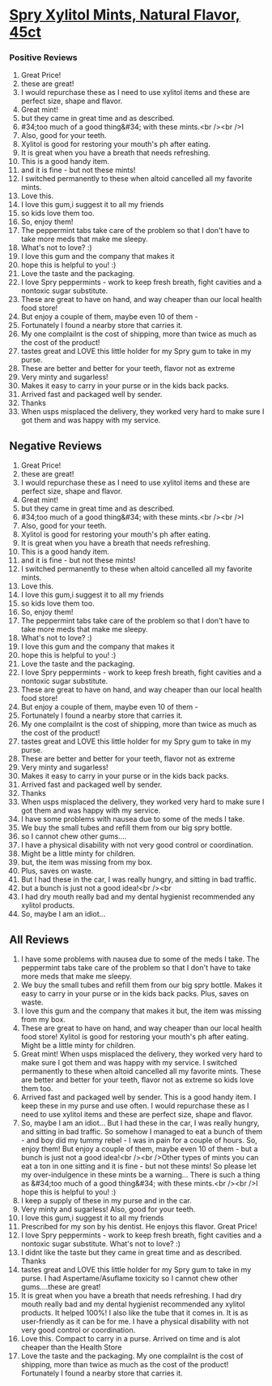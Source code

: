 # [Spry Xylitol Mints, Natural Flavor, 45ct](https://products.checkmycream.com/products/Spry-Xylitol-Mints-Natural-Flavor-45ct.html)

### Positive Reviews

<ol>
      <li>Great Price!</li>
      <li>these are great!</li>
      <li>I would repurchase these as I need to use xylitol items and these are perfect size, shape and flavor.</li>
      <li>Great mint!</li>
      <li>but they came in great time and as described.</li>
      <li>#34;too much of a good thing&amp;#34; with these mints.&lt;br /&gt;&lt;br /&gt;I</li>
      <li>Also, good for your teeth.</li>
      <li>Xylitol is good for restoring your mouth&#x27;s ph after eating.  </li>
      <li>It is great when you have a breath that needs refreshing.</li>
      <li>This is a good handy item.</li>
      <li>and it is fine - but not these mints!</li>
      <li>I switched permanently to these when altoid cancelled all my favorite mints.</li>
      <li>Love this.</li>
      <li>I love this gum,i suggest it to all my friends</li>
      <li>so kids love them too.</li>
      <li>So, enjoy them!</li>
      <li>The peppermint tabs take care of the problem so that I don&#x27;t have to take more meds that make me sleepy.</li>
      <li>What&#x27;s not to love? :)</li>
      <li>I love this gum and the company that makes it</li>
      <li>hope this is helpful to you! :)</li>
      <li>Love the taste and the packaging.</li>
      <li>I love Spry peppermints - work to keep fresh breath, fight cavities and a nontoxic sugar substitute.</li>
      <li>These are great to have on hand, and way cheaper than our local health food store!  </li>
      <li>But enjoy a couple of them, maybe even 10 of them -</li>
      <li>Fortunately I found a nearby store that carries it.</li>
      <li>My one complailnt is the cost of shipping, more than twice as much as the cost of the product!</li>
      <li>tastes great and LOVE this little holder for my Spry gum to take in my purse.  </li>
      <li>These are better and better for your teeth, flavor not as extreme</li>
      <li>Very minty and sugarless!  </li>
      <li>Makes it easy to carry in your purse or in the kids back packs.  </li>
      <li>Arrived fast and packaged well by sender.</li>
      <li>Thanks</li>
      <li>When usps misplaced the delivery, they worked very hard to make sure I got them and was happy with my service.  </li>
</ol>


<h2>Negative Reviews</h2>
<ol>
<li> Great Price!</li>
<li> these are great!</li>
<li> I would repurchase these as I need to use xylitol items and these are perfect size, shape and flavor.</li>
<li> Great mint!</li>
<li> but they came in great time and as described.</li>
<li> #34;too much of a good thing&amp;#34; with these mints.&lt;br /&gt;&lt;br /&gt;I</li>
<li> Also, good for your teeth.</li>
<li> Xylitol is good for restoring your mouth&#x27;s ph after eating.  </li>
<li> It is great when you have a breath that needs refreshing.</li>
<li> This is a good handy item.</li>
<li> and it is fine - but not these mints!</li>
<li> I switched permanently to these when altoid cancelled all my favorite mints.</li>
<li> Love this.</li>
<li> I love this gum,i suggest it to all my friends</li>
<li> so kids love them too.</li>
<li> So, enjoy them!</li>
<li> The peppermint tabs take care of the problem so that I don&#x27;t have to take more meds that make me sleepy.</li>
<li> What&#x27;s not to love? :)</li>
<li> I love this gum and the company that makes it</li>
<li> hope this is helpful to you! :)</li>
<li> Love the taste and the packaging.</li>
<li> I love Spry peppermints - work to keep fresh breath, fight cavities and a nontoxic sugar substitute.</li>
<li> These are great to have on hand, and way cheaper than our local health food store!  </li>
<li> But enjoy a couple of them, maybe even 10 of them -</li>
<li> Fortunately I found a nearby store that carries it.</li>
<li> My one complailnt is the cost of shipping, more than twice as much as the cost of the product!</li>
<li> tastes great and LOVE this little holder for my Spry gum to take in my purse.  </li>
<li> These are better and better for your teeth, flavor not as extreme</li>
<li> Very minty and sugarless!  </li>
<li> Makes it easy to carry in your purse or in the kids back packs.  </li>
<li> Arrived fast and packaged well by sender.</li>
<li> Thanks</li>
<li> When usps misplaced the delivery, they worked very hard to make sure I got them and was happy with my service.  </li>
<li> I have some problems with nausea due to some of the meds I take.</li>
<li> We buy the small tubes and refill them from our big spry bottle.  </li>
<li> so I cannot chew other gums....</li>
<li> I have a physical disability with not very good control or coordination.</li>
<li> Might be a little minty for children.</li>
<li> but, the item was missing from my box.</li>
<li> Plus, saves on waste.</li>
<li> But I had these in the car, I was really hungry, and sitting in bad traffic.</li>
<li> but a bunch is just not a good idea!&lt;br /&gt;&lt;br</li>
<li> I had dry mouth really bad and my dental hygienist recommended any xylitol products.</li>
<li> So, maybe I am an idiot...</li>
</ol>

<h2>All Reviews</h2>

<ol>
    <li> I have some problems with nausea due to some of the meds I take. The peppermint tabs take care of the problem so that I don&#x27;t have to take more meds that make me sleepy.</li>
    <li> We buy the small tubes and refill them from our big spry bottle.  Makes it easy to carry in your purse or in the kids back packs.  Plus, saves on waste.</li>
    <li> I love this gum and the company that makes it but, the item was missing from my box.</li>
    <li> These are great to have on hand, and way cheaper than our local health food store!  Xylitol is good for restoring your mouth&#x27;s ph after eating.  Might be a little minty for children.</li>
    <li> Great mint! When usps misplaced the delivery, they worked very hard to make sure I got them and was happy with my service.  I switched permanently to these when altoid cancelled all my favorite mints. These are better and better for your teeth, flavor not as extreme so kids love them too.</li>
    <li> Arrived fast and packaged well by sender. This is a good handy item. I keep these in my purse and use often. I would repurchase these as I need to use xylitol items and these are perfect size, shape and flavor.</li>
    <li> So, maybe I am an idiot... But I had these in the car, I was really hungry, and sitting in bad traffic. So somehow I managed to eat a bunch of them - and boy did my tummy rebel - I was in pain for a couple of hours. So, enjoy them! But enjoy a couple of them, maybe even 10 of them - but a bunch is just not a good idea!&lt;br /&gt;&lt;br /&gt;Other types of mints you can eat a ton in one sitting and it is fine - but not these mints! So please let my over-indulgence in these mints be a warning... There is such a thing as &amp;#34;too much of a good thing&amp;#34; with these mints.&lt;br /&gt;&lt;br /&gt;I hope this is helpful to you! :)</li>
    <li> I keep a supply of these in my purse and in the car.</li>
    <li> Very minty and sugarless!  Also, good for your teeth.</li>
    <li> I love this gum,i suggest it to all my friends</li>
    <li> Prescribed for my son by his dentist.  He enjoys this flavor. Great Price!</li>
    <li> I love Spry peppermints - work to keep fresh breath, fight cavities and a nontoxic sugar substitute. What&#x27;s not to love? :)</li>
    <li> I didnt like the taste but they came in great time and as described. Thanks</li>
    <li> tastes great and LOVE this little holder for my Spry gum to take in my purse.  I had Aspertame/Asuflame toxicity so I cannot chew other gums....these are great!</li>
    <li> It is great when you have a breath that needs refreshing. I had dry mouth really bad and my dental hygienist recommended any xylitol products. It helped 100%! I also like the tube that it comes in. It is as user-friendly as it can be for me. I have a physical disability with not very good control or coordination.</li>
    <li> Love this. Compact to carry in a purse. Arrived on time and is alot cheaper than the Health Store</li>
    <li> Love the taste and the packaging. My one complailnt is the cost of shipping, more than twice as much as the cost of the product! Fortunately I found a nearby store that carries it.</li>
</ol>




